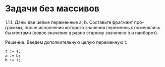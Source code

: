 # Задачи без массивов

1.1.1. Даны две целые переменные a, b. Составьте фрагмент про-
граммы, после исполнения которого значения переменных поменялись
бы местами (новое значение a равно старому значению b и наоборот).

Решение. Введём дополнительную целую переменную t.

```
t := a;
a := b;
b := t;
```